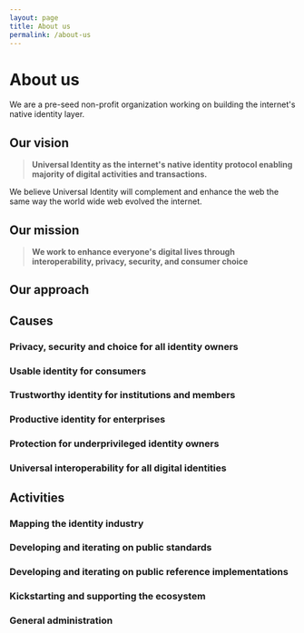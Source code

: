 ```yaml
---
layout: page
title: About us
permalink: /about-us
---
```

# About us

We are a pre-seed non-profit organization working on building the internet's native identity layer.

## Our vision

> **Universal Identity as the internet's native identity protocol enabling majority of digital activities and transactions.**

We believe Universal Identity will complement and enhance the web the same way the world wide web evolved the internet.

## Our mission

> **We work to enhance everyone's digital lives through interoperability, privacy, security, and consumer choice**

## Our approach



## Causes

### Privacy, security and choice for all identity owners

### Usable identity for consumers

### Trustworthy identity for institutions and members

### Productive identity for enterprises

### Protection for underprivileged identity owners

### Universal interoperability for all digital identities

## Activities

### Mapping the identity industry

### Developing and iterating on public standards

### Developing and iterating on public reference implementations

### Kickstarting and supporting the ecosystem

### General administration
